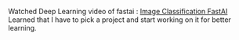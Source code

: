 Watched Deep Learning video of fastai : [Image Classification FastAI](https://youtu.be/XfoYk_Z5AkI)  
Learned that I have to pick a project and start working on it for better learning.
